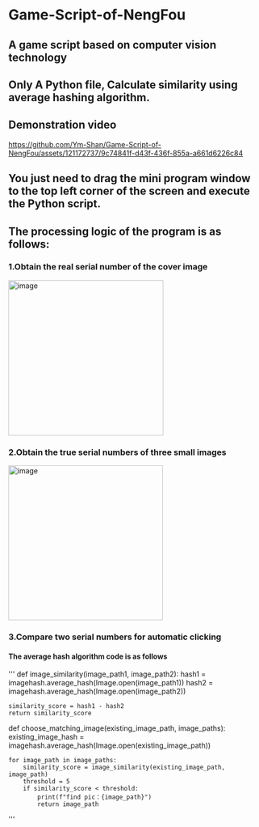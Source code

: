 # Game-Script-of-NengFou
## A game script based on computer vision technology
## Only A Python file, Calculate similarity using average hashing algorithm.
## Demonstration video
https://github.com/Ym-Shan/Game-Script-of-NengFou/assets/121172737/9c74841f-d43f-436f-855a-a661d6226c84
## You just need to drag the mini program window to the top left corner of the screen and execute the Python script.
## The processing logic of the program is as follows:
### 1.Obtain the real serial number of the cover image
<img width="307" alt="image" src="https://github.com/Ym-Shan/Game-Script-of-NengFou/assets/121172737/50ad2dfd-d579-4d5c-9674-8268cb875428">


### 2.Obtain the true serial numbers of three small images
<img width="306" alt="image" src="https://github.com/Ym-Shan/Game-Script-of-NengFou/assets/121172737/65a4c1e3-487c-4bcb-b03d-d1a46bf1bdf4">


### 3.Compare two serial numbers for automatic clicking

#### The average hash algorithm code is as follows
'''
def image_similarity(image_path1, image_path2):
    hash1 = imagehash.average_hash(Image.open(image_path1))
    hash2 = imagehash.average_hash(Image.open(image_path2))

    similarity_score = hash1 - hash2
    return similarity_score


def choose_matching_image(existing_image_path, image_paths):
    existing_image_hash = imagehash.average_hash(Image.open(existing_image_path))

    for image_path in image_paths:
        similarity_score = image_similarity(existing_image_path, image_path)
        threshold = 5
        if similarity_score < threshold:
            print(f"find pic：{image_path}")
            return image_path
'''
